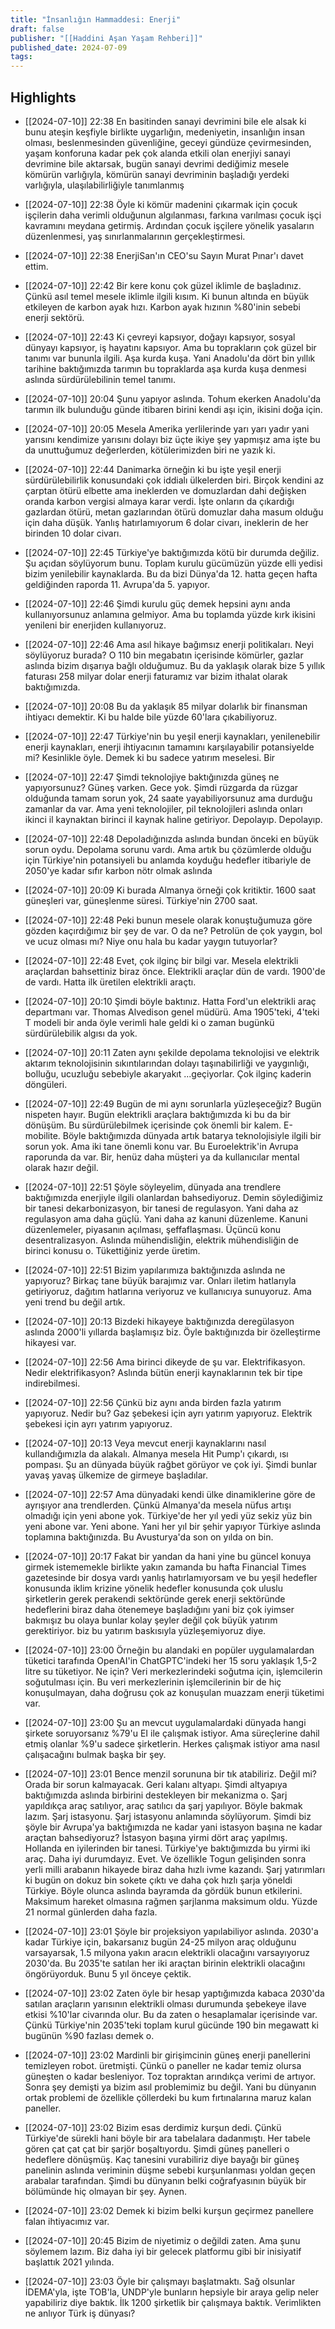```yaml
---
title: "İnsanlığın Hammaddesi: Enerji"
draft: false
publisher: "[[Haddini Aşan Yaşam Rehberi]]"
published_date: 2024-07-09
tags:
---
```



## Highlights
* [[2024-07-10]] 22:38  En basitinden sanayi devrimini bile ele alsak ki bunu ateşin keşfiyle birlikte uygarlığın, medeniyetin, insanlığın insan olması, beslenmesinden güvenliğine, geceyi gündüze çevirmesinden, yaşam konforuna kadar pek çok alanda etkili olan enerjiyi sanayi devrimine bile aktarsak, bugün sanayi devrimi dediğimiz mesele kömürün varlığıyla, kömürün sanayi devriminin başladığı yerdeki varlığıyla, ulaşılabilirliğiyle tanımlanmış

* [[2024-07-10]] 22:38  Öyle ki kömür madenini çıkarmak için çocuk işçilerin daha verimli olduğunun algılanması, farkına varılması çocuk işçi kavramını meydana getirmiş. Ardından çocuk işçilere yönelik yasaların düzenlenmesi, yaş sınırlanmalarının gerçekleştirmesi.

* [[2024-07-10]] 22:38  EnerjiSan'ın CEO'su Sayın Murat Pınar'ı davet ettim.

* [[2024-07-10]] 22:42  Bir kere konu çok güzel iklimle de başladınız. Çünkü asıl temel mesele iklimle ilgili kısım. Ki bunun altında en büyük etkileyen de karbon ayak hızı. Karbon ayak hızının %80'inin sebebi enerji sektörü.

* [[2024-07-10]] 22:43  Ki çevreyi kapsıyor, doğayı kapsıyor, sosyal dünyayı kapsıyor, iş hayatını kapsıyor. Ama bu toprakların çok güzel bir tanımı var bununla ilgili. Aşa kurda kuşa. Yani Anadolu'da dört bin yıllık tarihine baktığımızda tarımın bu topraklarda aşa kurda kuşa denmesi aslında sürdürülebilinin temel tanımı.

* [[2024-07-10]] 20:04  Şunu yapıyor aslında. Tohum ekerken Anadolu'da tarımın ilk bulunduğu günde itibaren birini kendi aşı için, ikisini doğa için.

* [[2024-07-10]] 20:05  Mesela Amerika yerlilerinde yarı yarı yadır yani yarısını kendimize yarısını dolayı biz üçte ikiye şey yapmışız ama işte bu da unuttuğumuz değerlerden, kötülerimizden biri ne yazık ki.

* [[2024-07-10]] 22:44  Danimarka örneğin ki bu işte yeşil enerji sürdürülebilirlik konusundaki çok iddialı ülkelerden biri. Birçok kendini az çarptan ötürü elbette ama ineklerden ve domuzlardan dahi değişken oranda karbon vergisi almaya karar verdi. İşte onların da çıkardığı gazlardan ötürü, metan gazlarından ötürü domuzlar daha masum olduğu için daha düşük. Yanlış hatırlamıyorum 6 dolar civarı, ineklerin de her birinden 10 dolar civarı.

* [[2024-07-10]] 22:45  Türkiye'ye baktığımızda kötü bir durumda değiliz. Şu açıdan söylüyorum bunu. Toplam kurulu gücümüzün yüzde elli yedisi bizim yenilebilir kaynaklarda. Bu da bizi Dünya'da 12. hatta geçen hafta geldiğinden raporda 11. Avrupa'da 5. yapıyor.

* [[2024-07-10]] 22:46  Şimdi kurulu güç demek hepsini aynı anda kullanıyorsunuz anlamına gelmiyor. Ama bu toplamda yüzde kırk ikisini yenileni bir enerjiden kullanıyoruz.

* [[2024-07-10]] 22:46  Ama asıl hikaye bağımsız enerji politikaları. Neyi söylüyoruz burada? O 110 bin megabatın içerisinde kömürler, gazlar aslında bizim dışarıya bağlı olduğumuz. Bu da yaklaşık olarak bize 5 yıllık faturası 258 milyar dolar enerji faturamız var bizim ithalat olarak baktığımızda.

* [[2024-07-10]] 20:08  Bu da yaklaşık 85 milyar dolarlık bir finansman ihtiyacı demektir. Ki bu halde bile yüzde 60'lara çıkabiliyoruz.

* [[2024-07-10]] 22:47  Türkiye'nin bu yeşil enerji kaynakları, yenilenebilir enerji kaynakları, enerji ihtiyacının tamamını karşılayabilir potansiyelde mi? Kesinlikle öyle. Demek ki bu sadece yatırım meselesi. Bir

* [[2024-07-10]] 22:47  Şimdi teknolojiye baktığınızda güneş ne yapıyorsunuz? Güneş varken. Gece yok. Şimdi rüzgarda da rüzgar olduğunda tamam sorun yok, 24 saate yayabiliyorsunuz ama durduğu zamanlar da var. Ama yeni teknolojiler, pil teknolojileri aslında onları ikinci il kaynaktan birinci il kaynak haline getiriyor. Depolayıp. Depolayıp.

* [[2024-07-10]] 22:48  Depoladığınızda aslında bundan önceki en büyük sorun oydu. Depolama sorunu vardı. Ama artık bu çözümlerde olduğu için Türkiye'nin potansiyeli bu anlamda koyduğu hedefler itibariyle de 2050'ye kadar sıfır karbon nötr olmak aslında

* [[2024-07-10]] 20:09  Ki burada Almanya örneği çok kritiktir. 1600 saat güneşleri var, güneşlenme süresi. Türkiye'nin 2700 saat.

* [[2024-07-10]] 22:48  Peki bunun mesele olarak konuştuğumuza göre gözden kaçırdığımız bir şey de var. O da ne? Petrolün de çok yaygın, bol ve ucuz olması mı? Niye onu hala bu kadar yaygın tutuyorlar?

* [[2024-07-10]] 22:48  Evet, çok ilginç bir bilgi var. Mesela elektrikli araçlardan bahsettiniz biraz önce. Elektrikli araçlar dün de vardı. 1900'de de vardı. Hatta ilk üretilen elektrikli araçtı.

* [[2024-07-10]] 20:10  Şimdi böyle baktınız. Hatta Ford'un elektrikli araç departmanı var. Thomas Alvedison genel müdürü. Ama 1905'teki, 4'teki T modeli bir anda öyle verimli hale geldi ki o zaman bugünkü sürdürülebilik algısı da yok.

* [[2024-07-10]] 20:11  Zaten aynı şekilde depolama teknolojisi ve elektrik aktarım teknolojisinin sıkıntılarından dolayı taşınabilirliği ve yaygınlığı, bolluğu, ucuzluğu sebebiyle akaryakıt ...geçiyorlar. Çok ilginç kaderin döngüleri.

* [[2024-07-10]] 22:49  Bugün de mi aynı sorunlarla yüzleşeceğiz? Bugün nispeten hayır. Bugün elektrikli araçlara baktığımızda ki bu da bir dönüşüm. Bu sürdürülebilmek içerisinde çok önemli bir kalem. E-mobilite. Böyle baktığımızda dünyada artık batarya teknolojisiyle ilgili bir sorun yok. Ama iki tane önemli konu var. Bu Euroelektrik'in Avrupa raporunda da var. Bir, henüz daha müşteri ya da kullanıcılar mental olarak hazır değil.

* [[2024-07-10]] 22:51  Şöyle söyleyelim, dünyada ana trendlere baktığımızda enerjiyle ilgili olanlardan bahsediyoruz. Demin söylediğimiz bir tanesi dekarbonizasyon, bir tanesi de regulasyon. Yani daha az regulasyon ama daha güçlü. Yani daha az kanuni düzenleme. Kanuni düzenlemeler, piyasanın açılması, şeffaflaşması. Üçüncü konu desentralizasyon. Aslında mühendisliğin, elektrik mühendisliğin de birinci konusu o. Tükettiğiniz yerde üretim.

* [[2024-07-10]] 22:51  Bizim yapılarımıza baktığınızda aslında ne yapıyoruz? Birkaç tane büyük barajımız var. Onları iletim hatlarıyla getiriyoruz, dağıtım hatlarına veriyoruz ve kullanıcıya sunuyoruz. Ama yeni trend bu değil artık.

* [[2024-07-10]] 20:13  Bizdeki hikayeye baktığınızda deregülasyon aslında 2000'li yıllarda başlamışız biz. Öyle baktığınızda bir özelleştirme hikayesi var.

* [[2024-07-10]] 22:56  Ama birinci dikeyde de şu var. Elektrifikasyon. Nedir elektrifikasyon? Aslında bütün enerji kaynaklarının tek bir tipe indirebilmesi.

* [[2024-07-10]] 22:56  Çünkü biz aynı anda birden fazla yatırım yapıyoruz. Nedir bu? Gaz şebekesi için ayrı yatırım yapıyoruz. Elektrik şebekesi için ayrı yatırım yapıyoruz.

* [[2024-07-10]] 20:13  Veya mevcut enerji kaynaklarını nasıl kullandığımızla da alakalı. Almanya mesela Hit Pump'ı çıkardı, ısı pompası. Şu an dünyada büyük rağbet görüyor ve çok iyi. Şimdi bunlar yavaş yavaş ülkemize de girmeye başladılar.

* [[2024-07-10]] 22:57  Ama dünyadaki kendi ülke dinamiklerine göre de ayrışıyor ana trendlerden. Çünkü Almanya'da mesela nüfus artışı olmadığı için yeni abone yok. Türkiye'de her yıl yedi yüz sekiz yüz bin yeni abone var. Yeni abone. Yani her yıl bir şehir yapıyor Türkiye aslında toplamına baktığınızda. Bu Avusturya'da son on yılda on bin.

* [[2024-07-10]] 20:17  Fakat bir yandan da hani yine bu güncel konuya girmek istememekle birlikte yakın zamanda bu hafta Financial Times gazetesinde bir dosya vardı yanlış hatırlamıyorsam ve bu yeşil hedefler konusunda iklim krizine yönelik hedefler konusunda çok uluslu şirketlerin gerek perakendi sektöründe gerek enerji sektöründe hedeflerini biraz daha ötenemeye başladığını yani biz çok iyimser bakmışız bu olaya bunlar kolay şeyler değil çok büyük yatırım gerektiriyor. biz bu yatırım baskısıyla yüzleşemiyoruz diye.

* [[2024-07-10]] 23:00  Örneğin bu alandaki en popüler uygulamalardan tüketici tarafında OpenAI'in ChatGPTC'indeki her 15 soru yaklaşık 1,5-2 litre su tüketiyor. Ne için? Veri merkezlerindeki soğutma için, işlemcilerin soğutulması için. Bu veri merkezlerinin işlemcilerinin bir de hiç konuşulmayan, daha doğrusu çok az konuşulan muazzam enerji tüketimi var.

* [[2024-07-10]] 23:00  Şu an mevcut uygulamalardaki dünyada hangi şirkete soruyorsanız %79'u EI ile çalışmak istiyor. Ama süreçlerine dahil etmiş olanlar %9'u sadece şirketlerin. Herkes çalışmak istiyor ama nasıl çalışacağını bulmak başka bir şey.

* [[2024-07-10]] 23:01  Bence menzil sorununa bir tık atabiliriz. Değil mi? Orada bir sorun kalmayacak. Geri kalanı altyapı. Şimdi altyapıya baktığımızda aslında birbirini destekleyen bir mekanizma o. Şarj yapıldıkça araç satılıyor, araç satılıcı da şarj yapılıyor. Böyle bakmak lazım. Şarj istasyonu. Şarj istasyonu anlamında söylüyorum. Şimdi biz şöyle bir Avrupa'ya baktığımızda ne kadar yani istasyon başına ne kadar araçtan bahsediyoruz? İstasyon başına yirmi dört araç yapılmış. Hollanda en iyilerinden bir tanesi. Türkiye'ye baktığımızda bu yirmi iki araç. Daha iyi durumdayız. Evet. Ve özellikle Togun gelişinden sonra yerli milli arabanın hikayede biraz daha hızlı ivme kazandı. Şarj yatırımları ki bugün on dokuz bin sokete çıktı ve daha çok hızlı şarja yöneldi Türkiye. Böyle olunca aslında bayramda da gördük bunun etkilerini. Maksimum hareket olmasına rağmen şarjlanma maksimum oldu. Yüzde 21 normal günlerden daha fazla.

* [[2024-07-10]] 23:01  Şöyle bir projeksiyon yapılabiliyor aslında. 2030'a kadar Türkiye için, bakarsanız bugün 24-25 milyon araç olduğunu varsayarsak, 1.5 milyona yakın aracın elektrikli olacağını varsayıyoruz 2030'da. Bu 2035'te satılan her iki araçtan birinin elektrikli olacağını öngörüyorduk. Bunu 5 yıl önceye çektik.

* [[2024-07-10]] 23:02  Zaten öyle bir hesap yaptığımızda kabaca 2030'da satılan araçların yarısının elektrikli olması durumunda şebekeye ilave etkisi %10'lar civarında olur. Bu da zaten o hesaplamalar içerisinde var. Çünkü Türkiye'nin 2035'teki toplam kurul gücünde 190 bin megawatt ki bugünün %90 fazlası demek o.

* [[2024-07-10]] 23:02  Mardinli bir girişimcinin güneş enerji panellerini temizleyen robot. üretmişti. Çünkü o paneller ne kadar temiz olursa güneşten o kadar besleniyor. Toz topraktan arındıkça verimi de artıyor. Sonra şey demişti ya bizim asıl problemimiz bu değil. Yani bu dünyanın ortak problemi de özellikle çöllerdeki bu kum fırtınalarına maruz kalan paneller.

* [[2024-07-10]] 23:02  Bizim esas derdimiz kurşun dedi. Çünkü Türkiye'de sürekli hani böyle bir ara tabelalara dadanmıştı. Her tabele gören çat çat çat bir şarjör boşaltıyordu. Şimdi güneş panelleri o hedeflere dönüşmüş. Kaç tanesini vurabiliriz diye bayağı bir güneş panelinin aslında veriminin düşme sebebi kurşunlanması yoldan geçen arabalar tarafından. Şimdi bu dünyanın belki coğrafyasının büyük bir bölümünde hiç olmayan bir şey. Aynen.

* [[2024-07-10]] 23:02  Demek ki bizim belki kurşun geçirmez panellere falan ihtiyacımız var.

* [[2024-07-10]] 20:45  Bizim de niyetimiz o değildi zaten. Ama şunu söylemem lazım. Biz daha iyi bir gelecek platformu gibi bir inisiyatif başlattık 2021 yılında.

* [[2024-07-10]] 23:03  Öyle bir çalışmayı başlatmaktı. Sağ olsunlar İDEMA'yla, işte TOB'la, UNDP'yle bunların hepsiyle bir araya gelip neler yapabiliriz diye baktık. İlk 1200 şirketlik bir çalışmaya baktık. Verimlikten ne anlıyor Türk iş dünyası?

